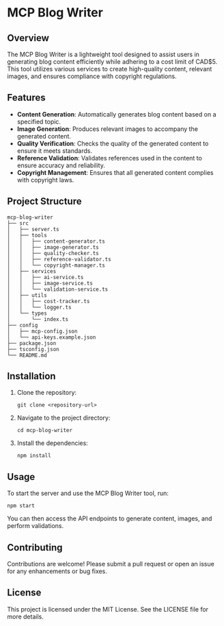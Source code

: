 # MCP Blog Writer

## Overview
The MCP Blog Writer is a lightweight tool designed to assist users in generating blog content efficiently while adhering to a cost limit of CAD$5. This tool utilizes various services to create high-quality content, relevant images, and ensures compliance with copyright regulations.

## Features
- **Content Generation**: Automatically generates blog content based on a specified topic.
- **Image Generation**: Produces relevant images to accompany the generated content.
- **Quality Verification**: Checks the quality of the generated content to ensure it meets standards.
- **Reference Validation**: Validates references used in the content to ensure accuracy and reliability.
- **Copyright Management**: Ensures that all generated content complies with copyright laws.

## Project Structure
```
mcp-blog-writer
├── src
│   ├── server.ts
│   ├── tools
│   │   ├── content-generator.ts
│   │   ├── image-generator.ts
│   │   ├── quality-checker.ts
│   │   ├── reference-validator.ts
│   │   └── copyright-manager.ts
│   ├── services
│   │   ├── ai-service.ts
│   │   ├── image-service.ts
│   │   └── validation-service.ts
│   ├── utils
│   │   ├── cost-tracker.ts
│   │   └── logger.ts
│   └── types
│       └── index.ts
├── config
│   ├── mcp-config.json
│   └── api-keys.example.json
├── package.json
├── tsconfig.json
└── README.md
```

## Installation
1. Clone the repository:
   ```
   git clone <repository-url>
   ```
2. Navigate to the project directory:
   ```
   cd mcp-blog-writer
   ```
3. Install the dependencies:
   ```
   npm install
   ```

## Usage
To start the server and use the MCP Blog Writer tool, run:
```
npm start
```
You can then access the API endpoints to generate content, images, and perform validations.

## Contributing
Contributions are welcome! Please submit a pull request or open an issue for any enhancements or bug fixes.

## License
This project is licensed under the MIT License. See the LICENSE file for more details.